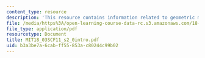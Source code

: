 ```yaml
---
content_type: resource
description: 'This resource contains information related to geometric methods: introduction.'
file: /media/https%3A/open-learning-course-data-rc.s3.amazonaws.com/18-03sc-differential-equations-fall-2011/b3a3be7a6cabff55853ac80244c99b02_MIT18_03SCF11_s2_0intro.pdf
file_type: application/pdf
resourcetype: Document
title: MIT18_03SCF11_s2_0intro.pdf
uid: b3a3be7a-6cab-ff55-853a-c80244c99b02
---
```

